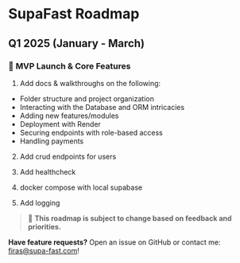 # SupaFast Roadmap

## **Q1 2025** (January - March)

### 🚀 **MVP Launch & Core Features**

1. Add docs & walkthroughs on the following:

- Folder structure and project organization
- Interacting with the Database and ORM intricacies
- Adding new features/modules
- Deployment with Render
- Securing endpoints with role-based access
- Handling payments

2. Add crud endpoints for users

3. Add healthcheck

4. docker compose with local supabase

5. Add logging

> 🚧 **This roadmap is subject to change based on feedback and priorities.**

**Have feature requests?** Open an issue on GitHub or contact me: firas@supa-fast.com!
